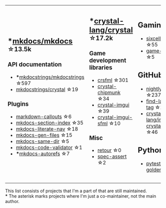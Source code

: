 <table><tr><td>

## **\***[mkdocs/mkdocs](https://github.com/mkdocs/mkdocs) <sup>☆13.5k</sup>

### API documentation

* **\***[mkdocstrings/mkdocstrings](https://github.com/mkdocstrings/mkdocstrings) ☆597
* [mkdocstrings/crystal](https://github.com/mkdocstrings/crystal) ☆19

### Plugins

* [markdown-callouts](https://github.com/oprypin/markdown-callouts) ☆6
* [mkdocs-section-index](https://github.com/oprypin/mkdocs-section-index) ☆35
* [mkdocs-literate-nav](https://github.com/oprypin/mkdocs-literate-nav) ☆18
* [mkdocs-gen-files](https://github.com/oprypin/mkdocs-gen-files) ☆15
* [mkdocs-same-dir](https://github.com/oprypin/mkdocs-same-dir) ☆5
* [mkdocs-code-validator](https://github.com/oprypin/mkdocs-code-validator) ☆1
* **\***[mkdocs-autorefs](https://github.com/mkdocstrings/autorefs) ☆7

</td><td>

## **\***[crystal-lang/crystal](https://github.com/crystal-lang/crystal) <sup>☆17.2k</sup>

### Game development libraries

* [crsfml](https://github.com/oprypin/crsfml) ☆301
* [crystal-chipmunk](https://github.com/oprypin/crystal-chipmunk) ☆34
* [crystal-imgui](https://github.com/oprypin/crystal-imgui) ☆39
* [crystal-imgui-sfml](https://github.com/oprypin/crystal-imgui-sfml) ☆10

### Misc

* [retour](https://github.com/oprypin/retour) ☆0
* [spec-assert](https://github.com/oprypin/spec-assert) ☆2
  
&nbsp;

</td><td>

## Gaming

* [sixcells](https://github.com/oprypin/sixcells) ☆55
* [game-bots](https://github.com/oprypin/game-bots) ☆5

## GitHub

* [nightly.link](https://github.com/oprypin/nightly.link) ☆237
* [find-latest-tag](https://github.com/oprypin/find-latest-tag) ☆12
* [crystal-lang/install-crystal](https://github.com/crystal-lang/install-crystal) ☆46

## Python

* [pytest-golden](https://github.com/oprypin/pytest-golden) ☆3

</tr></table>

This list consists of projects that I'm a part of that are still maintained.  
**\*** The asterisk marks projects where I'm just a co-maintainer, not the main author.
